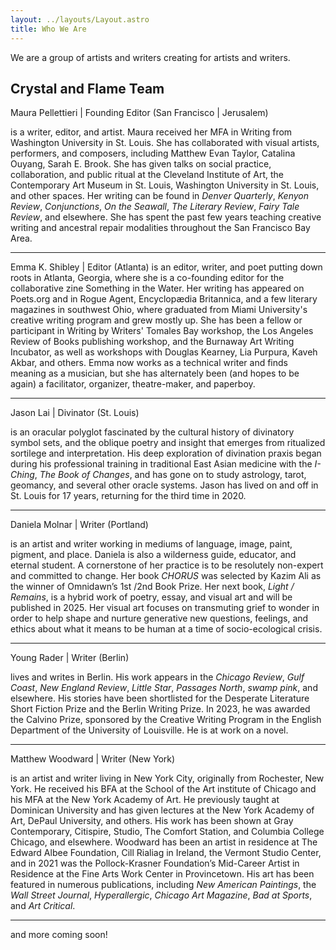 ```yaml
---
layout: ../layouts/Layout.astro
title: Who We Are
---
```


We are a group of artists and writers creating for artists and writers.

## Crystal and Flame Team

Maura Pellettieri | Founding Editor (San Francisco | Jerusalem)

is a writer, editor, and artist. Maura received her MFA in Writing from Washington University in St. Louis. She has collaborated with visual artists, performers, and composers, including Matthew Evan Taylor, Catalina Ouyang, Sarah E. Brook. She has given talks on social practice, collaboration, and public ritual at the Cleveland Institute of Art, the Contemporary Art Museum in St. Louis, Washington University in St. Louis, and other spaces. Her writing can be found in *Denver Quarterly*, *Kenyon Review*, *Conjunctions*, *On the Seawall*, *The Literary Review*, *Fairy Tale Review*, and elsewhere. She has spent the past few years teaching creative writing and ancestral repair modalities throughout the San Francisco Bay Area.

***

Emma K. Shibley | Editor (Atlanta)
is an editor, writer, and poet putting down roots in Atlanta, Georgia, where she is a co-founding editor for the collaborative zine Something in the Water. Her writing has appeared on Poets.org and in Rogue Agent, Encyclopædia Britannica, and a few literary magazines in southwest Ohio, where graduated from Miami University's creative writing program and grew mostly up. She has been a fellow or participant in Writing by Writers' Tomales Bay workshop, the Los Angeles Review of Books publishing workshop, and the Burnaway Art Writing Incubator, as well as workshops with Douglas Kearney, Lia Purpura, Kaveh Akbar, and others. Emma now works as a technical writer and finds meaning as a musician, but she has alternately been (and hopes to be again) a facilitator, organizer, theatre-maker, and paperboy.

***

Jason Lai | Divinator (St. Louis)

is an oracular polyglot fascinated by the cultural history of divinatory symbol sets, and the oblique poetry and insight that emerges from ritualized sortilege and interpretation. His deep exploration of divination praxis began during his professional training in traditional East Asian medicine with the *I-Ching*, *The Book of Changes*, and has gone on to study astrology, tarot, geomancy, and several other oracle systems. Jason has lived on and off in St. Louis for 17 years, returning for the third time in 2020.

***

Daniela Molnar | Writer (Portland)

is an artist and writer working in mediums of language, image, paint, pigment, and place. Daniela is also a wilderness guide, educator, and eternal student. A cornerstone of her practice is to be resolutely non-expert and committed to change. Her book *CHORUS* was selected by Kazim Ali as the winner of Omnidawn’s 1st /2nd Book Prize. Her next book, *Light / Remains*, is a hybrid work of poetry, essay, and visual art and will be published in 2025. Her visual art focuses on transmuting grief to wonder in order to help shape and nurture generative new questions, feelings, and ethics about what it means to be human at a time of socio-ecological crisis.

***

Young Rader | Writer (Berlin)

lives and writes in Berlin. His work appears in the *Chicago Review*, *Gulf Coast*, *New England Review*, *Little Star*, *Passages North*, *swamp pink*, and elsewhere. His stories have been shortlisted for the Desperate Literature Short Fiction Prize and the Berlin Writing Prize. In 2023, he was awarded the Calvino Prize, sponsored by the Creative Writing Program in the English Department of the University of Louisville. He is at work on a novel. 

***

Matthew Woodward | Writer (New York)

is an artist and writer living in New York City, originally from Rochester, New York. He received his BFA at the School of the Art institute of Chicago and his MFA at the New York Academy of Art. He previously taught at Dominican University and has given lectures at the New York Academy of Art, DePaul University, and others. His work has been shown at Gray Contemporary, Citispire, Studio, The Comfort Station, and Columbia College Chicago, and elsewhere. Woodward has been an artist in residence at The Edward Albee Foundation, Cill Rialiag in Ireland, the Vermont Studio Center, and in 2021 was the Pollock-Krasner Foundation’s Mid-Career Artist in Residence at the Fine Arts Work Center in Provincetown. His art has been featured in numerous publications, including *New American Paintings*, the *Wall Street Journal*, *Hyperallergic*, *Chicago Art Magazine*, *Bad at Sports*, and *Art Critical*.

***

and more coming soon!
